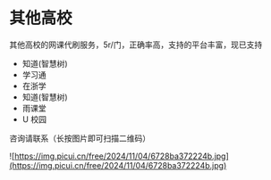 # 其他高校

其他高校的网课代刷服务，5r/门，正确率高，支持的平台丰富，现已支持 
- 知道(智慧树)
- 学习通
- 在浙学
- 知道(智慧树)
- 雨课堂
- U 校园

咨询请联系（长按图片即可扫描二维码）

![https://img.picui.cn/free/2024/11/04/6728ba372224b.jpg](https://img.picui.cn/free/2024/11/04/6728ba372224b.jpg)